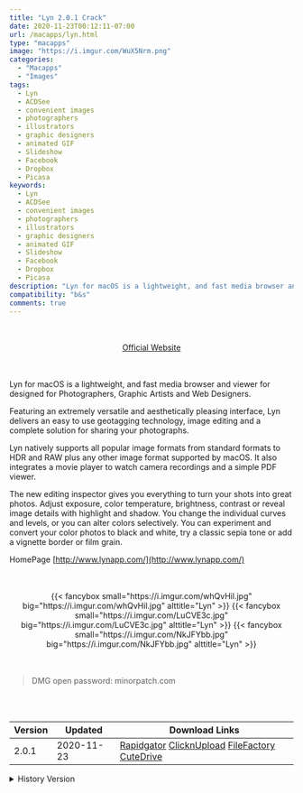 ```yaml
---
title: "Lyn 2.0.1 Crack"
date: 2020-11-23T00:12:11-07:00
url: /macapps/lyn.html
type: "macapps"
image: "https://i.imgur.com/WuX5Nrm.png"
categories:
  - "Macapps"
  - "Images"
tags:
  - Lyn
  - ACDSee
  - convenient images
  - photographers
  - illustrators
  - graphic designers
  - animated GIF
  - Slideshow
  - Facebook
  - Dropbox
  - Picasa
keywords:
  - Lyn
  - ACDSee
  - convenient images
  - photographers
  - illustrators
  - graphic designers
  - animated GIF
  - Slideshow
  - Facebook
  - Dropbox
  - Picasa
description: "Lyn for macOS is a lightweight, and fast media browser and viewer for designed for Photographers, Graphic Artists and Web Designers"
compatibility: "b&s"
comments: true
---
```


<br/>
<br/>
<center>
<a href="http://www.lynapp.com/" target="blank"><div class="border border-blue-500 rounded-lg transition duration-500 
    ease-in-out w-48 text-lg text-blue-500 text-center hover:bg-blue-500 hover:text-white">
  Official Website 
</div></a>
</center>
<br/>
<br/>

Lyn for macOS is a lightweight, and fast media browser and viewer for designed for Photographers, Graphic Artists and Web Designers.

Featuring an extremely versatile and aesthetically pleasing interface, Lyn delivers an easy to use geotagging technology, image editing and a complete solution for sharing your photographs.

Lyn natively supports all popular image formats from standard formats to HDR and RAW plus any other image format supported by macOS. It also integrates a movie player to watch camera recordings and a simple PDF viewer.

The new editing inspector gives you everything to turn your shots into great photos. Adjust exposure, color temperature, brightness, contrast or reveal image details with highlight and shadow. You change the individual curves and levels, or you can alter colors selectively. You can experiment and convert your color photos to black and white, try a classic sepia tone or add a vignette border or film grain.

HomePage [http://www.lynapp.com/](http://www.lynapp.com/)

<script async src="https://pagead2.googlesyndication.com/pagead/js/adsbygoogle.js"></script>
<ins class="adsbygoogle"
     style="display:block; text-align:center;"
     data-ad-layout="in-article"
     data-ad-format="fluid"
     data-ad-client="ca-pub-8746275014476192"
     data-ad-slot="5144997159"></ins>
<script>
     (adsbygoogle = window.adsbygoogle || []).push({});
</script>
<br/>
<br/>


<center>

<div class="w-full grid grid-cols-3 flex gap-2">
{{< fancybox small="https://i.imgur.com/whQvHil.jpg" big="https://i.imgur.com/whQvHil.jpg" alttitle="Lyn" >}}
{{< fancybox small="https://i.imgur.com/LuCVE3c.jpg" big="https://i.imgur.com/LuCVE3c.jpg" alttitle="Lyn" >}}
{{< fancybox small="https://i.imgur.com/NkJFYbb.jpg" big="https://i.imgur.com/NkJFYbb.jpg" alttitle="Lyn" >}}
</div>

</center>

<br/>
<br/>


> DMG open password: minorpatch.com

<br/>
<br/>
<div id="history_version" class="history_version">

| Version | Updated | Download Links |
| ---- | ---- | ---- |
| 2.0.1 | 2020-11-23 | [Rapidgator](https://ouo.io/w3aJ1J)   [ClicknUpload](https://ouo.io/rv0dY4)   [FileFactory](https://ouo.io/GgMIvY)   [CuteDrive](https://ouo.io/BIzIUl) |
<details>
<summary>History Version</summary>

| Version | Updated | Download Links |
| ---- | ---- | ---- |
| 2.0 | 2020-11-12 | [Rapidgator](https://ouo.io/9GHoDh)   [ClicknUpload](https://ouo.io/3RkjJR)   [FileFactory](https://ouo.io/avhAcp)   [CuteDrive](https://ouo.io/CBhIgV) |
</details>

</div>
